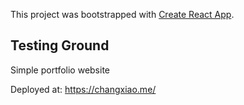 This project was bootstrapped with [Create React App](https://github.com/facebook/create-react-app).

## Testing Ground

Simple portfolio website

Deployed at: https://changxiao.me/